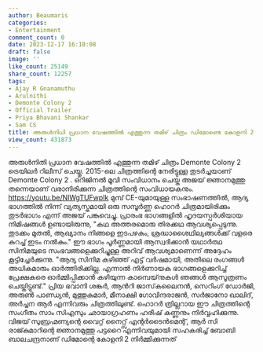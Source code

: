 ```yaml
---
author: Beaumaris
categories:
- Entertainment
comment_count: 0
date: 2023-12-17 16:10:08
draft: false
image: ''
like_count: 25149
share_count: 12257
tags:
- Ajay R Gnanamuthu
- Arulnithi
- Demonte Colony 2
- Official Trailer
- Priya Bhavani Shankar
- Sam CS
title: അരുൾനിധി പ്രധാന വേഷത്തിൽ എത്തുന്ന തമിഴ് ചിത്രം ഡിമോണ്ടെ കോളനി 2 ട്രെയിലർ
view_count: 431873
---
```


അരുൾനിതി പ്രധാന വേഷത്തിൽ എത്തുന്ന തമിഴ് ചിത്രം Demonte Colony 2 ട്രെയിലർ റിലീസ് ചെയ്തു. 2015-ലെ ചിത്രത്തിന്റെ നേരിട്ടുള്ള തുടർച്ചയാണ് Demonte Colony 2 . ഒറിജിനൽ മൂവി സംവിധാനം ചെയ്ത അജയ് ജ്ഞാനമുത്തു തന്നെയാണ് വരാനിരിക്കുന്ന ചിത്രത്തിന്റെ സംവിധായകനും. https://youtu.be/NlWgTUFwpIk മുമ്പ് CE-യുമായുള്ള സംഭാഷണത്തിൽ, ആദ്യ ഭാഗത്തിൽ നിന്ന് വ്യത്യസ്തമായി ഒരു സമ്പൂർണ്ണ ഹൊറർ ചിത്രമായിരിക്കും തുടർഭാഗം എന്ന് അജയ് പങ്കുവെച്ചു. പ്രാരംഭ ഭാഗങ്ങളിൽ ഹൃദയസ്പർശിയായ നിമിഷങ്ങൾ ഉണ്ടായിരുന്നു, "കഥ അത്തരമൊരു തിരക്കഥ ആവശ്യപ്പെടുന്നു. തുടക്കം മുതൽ, ആഖ്യാനം നിങ്ങളെ ഇടപഴകും, ശ്രദ്ധാശൈഥില്യങ്ങൾക്ക് വളരെ കുറച്ച് ഇടം നൽകും." ഈ ഭാഗം പൂർണ്ണമായി ആസ്വദിക്കാൻ യഥാർത്ഥ സിനിമയുടെ സംഭവങ്ങളെക്കുറിച്ചുള്ള അറിവ് ആവശ്യമാണെന്ന് അദ്ദേഹം കൂട്ടിച്ചേർക്കുന്നു. "ആദ്യ സിനിമ കഴിഞ്ഞ് എട്ട് വർഷമായി, അതിലെ രംഗങ്ങൾ അധികമാരും ഓർത്തിരിക്കില്ല. എന്നാൽ നിർണായക ഭാഗങ്ങളെക്കുറിച്ച് പ്രേക്ഷകരെ ഓർമ്മിപ്പിക്കാൻ കഴിയുന്ന കാമ്പെയ്‌നുകൾ ഞങ്ങൾ ആസൂത്രണം ചെയ്തിട്ടുണ്ട്." പ്രിയ ഭവാനി ശങ്കർ, ആൻറി ജാസ്‌കലൈനൻ, സെറിംഗ് ഡോർജി, അരുൺ പാണ്ഡ്യൻ, മുത്തുകുമാർ, മീനാക്ഷി ഗോവിന്ദരാജൻ, സർജാനോ ഖാലിദ്, അർച്ചന ആർ എന്നിവരും ചിത്രത്തിലുണ്ട്. ഹൊറർ ത്രില്ലറായ ഈ ചിത്രത്തിന്റെ സംഗീതം സാം സിഎസും ഛായാഗ്രഹണം ഹരീഷ് കണ്ണനും നിർവ്വഹിക്കുന്നു. വിജയ് സുബ്രഹ്മണ്യന്റെ വൈറ്റ് നൈറ്റ്സ് എന്റർടൈൻമെന്റ്, ആർ സി രാജ്കുമാറിന്റെ ജ്ഞാനമുത്തു പട്ടറൈ എന്നിവയുമായി സഹകരിച്ച് ബോബി ബാലചന്ദ്രനാണ് ഡിമോന്റെ കോളനി 2 നിർമ്മിക്കുന്നത്